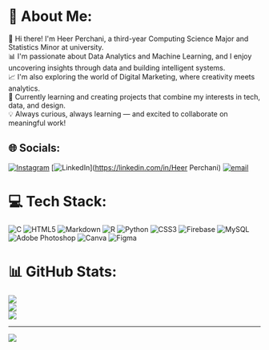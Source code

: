 # 💫 About Me:
👋 Hi there! I'm Heer Perchani, a third-year Computing Science Major and Statistics Minor at university. <br>
📊 I'm passionate about Data Analytics and Machine Learning, and I enjoy uncovering insights through data and building intelligent systems. <br>
📈 I'm also exploring the world of Digital Marketing, where creativity meets analytics. <br>
🚀 Currently learning and creating projects that combine my interests in tech, data, and design. <br>
💡 Always curious, always learning — and excited to collaborate on meaningful work! 


## 🌐 Socials:
[![Instagram](https://img.shields.io/badge/Instagram-%23E4405F.svg?logo=Instagram&logoColor=white)](https://instagram.com/heerperchani) [![LinkedIn](https://img.shields.io/badge/LinkedIn-%230077B5.svg?logo=linkedin&logoColor=white)](https://linkedin.com/in/Heer Perchani) [![email](https://img.shields.io/badge/Email-D14836?logo=gmail&logoColor=white)](mailto:heer.perchani@gmail.com) 

# 💻 Tech Stack:
![C](https://img.shields.io/badge/c-%2300599C.svg?style=for-the-badge&logo=c&logoColor=white) ![HTML5](https://img.shields.io/badge/html5-%23E34F26.svg?style=for-the-badge&logo=html5&logoColor=white) ![Markdown](https://img.shields.io/badge/markdown-%23000000.svg?style=for-the-badge&logo=markdown&logoColor=white) ![R](https://img.shields.io/badge/r-%23276DC3.svg?style=for-the-badge&logo=r&logoColor=white) ![Python](https://img.shields.io/badge/python-3670A0?style=for-the-badge&logo=python&logoColor=ffdd54) ![CSS3](https://img.shields.io/badge/css3-%231572B6.svg?style=for-the-badge&logo=css3&logoColor=white) ![Firebase](https://img.shields.io/badge/firebase-%23039BE5.svg?style=for-the-badge&logo=firebase) ![MySQL](https://img.shields.io/badge/mysql-4479A1.svg?style=for-the-badge&logo=mysql&logoColor=white) ![Adobe Photoshop](https://img.shields.io/badge/adobe%20photoshop-%2331A8FF.svg?style=for-the-badge&logo=adobe%20photoshop&logoColor=white) ![Canva](https://img.shields.io/badge/Canva-%2300C4CC.svg?style=for-the-badge&logo=Canva&logoColor=white) ![Figma](https://img.shields.io/badge/figma-%23F24E1E.svg?style=for-the-badge&logo=figma&logoColor=white)
# 📊 GitHub Stats:
![](https://github-readme-stats.vercel.app/api?username=Heer-Perchani&theme=dark&hide_border=false&include_all_commits=false&count_private=false)<br/>
![](https://nirzak-streak-stats.vercel.app/?user=Heer-Perchani&theme=dark&hide_border=false)<br/>
![](https://github-readme-stats.vercel.app/api/top-langs/?username=Heer-Perchani&theme=dark&hide_border=false&include_all_commits=false&count_private=false&layout=compact)

---
[![](https://visitcount.itsvg.in/api?id=Heer-Perchani&icon=0&color=0)](https://visitcount.itsvg.in)

<!-- Proudly created with GPRM ( https://gprm.itsvg.in ) -->

